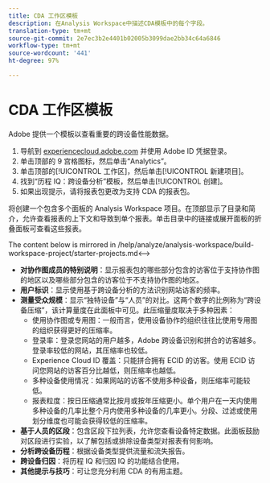 ```yaml
---
title: CDA 工作区模板
description: 在Analysis Workspace中描述CDA模板中的每个字段。
translation-type: tm+mt
source-git-commit: 2e7ec3b2e4401b02005b3099dae2bb34c64a6846
workflow-type: tm+mt
source-wordcount: '441'
ht-degree: 97%

---
```



# CDA 工作区模板

Adobe 提供一个模板以查看重要的跨设备性能数据。

1. 导航到 [experiencecloud.adobe.com](https://experiencecloud.adobe.com) 并使用 Adobe ID 凭据登录。
1. 单击顶部的 9 宫格图标，然后单击“Analytics”。
1. 单击顶部的[!UICONTROL 工作区]，然后单击[!UICONTROL 新建项目]。
1. 找到“历程 IQ：跨设备分析”模板，然后单击[!UICONTROL 创建]。
1. 如果出现提示，请将报表包更改为支持 CDA 的报表包。

将创建一个包含多个面板的 Analysis Workspace 项目。在顶部显示了目录和简介，允许查看报表的上下文和导致到单个报表。单击目录中的链接或展开面板的折叠面板可查看这些报表。

<!-->The content below is mirrored in /help/analyze/analysis-workspace/build-workspace-project/starter-projects.md<-->

* **对协作图成员的特别说明**：显示报表包的哪些部分包含的访客位于支持协作图的地区以及哪些部分包含的访客位于不支持协作图的地区。
* **用户标识**：显示使用基于跨设备分析的方法识别网站访客的频率。
* **测量受众规模**：显示“独特设备”与“人员”的对比。这两个数字的比例称为“跨设备压缩”，该计算量度在此面板中可见。此压缩量度取决于多种因素：
   * 使用协作图或专用图：一般而言，使用设备协作的组织往往比使用专用图的组织获得更好的压缩率。
   * 登录率：登录您网站的用户越多，Adobe 跨设备识别和拼合的访客越多。登录率较低的网站，其压缩率也较低。
   * Experience Cloud ID 覆盖：只能拼合拥有 ECID 的访客。使用 ECID 访问您网站的访客百分比越低，则压缩率也越低。
   * 多种设备使用情况：如果网站的访客不使用多种设备，则压缩率可能较低。
   * 报表粒度：按日压缩通常比按月或按年压缩更小。单个用户在一天内使用多种设备的几率比整个月内使用多种设备的几率更小。分段、过滤或使用划分维度也可能会获得较低的压缩率。
* **基于人员的区段**：包含区段下拉列表，允许您查看设备特定数据。此面板鼓励对区段进行实验，以了解包括或排除设备类型对报表有何影响。
* **分析跨设备历程**：根据设备类型提供流量和流失报告。
* **跨设备归因**：将历程 IQ 和归因 IQ 的功能结合使用。
* **其他提示与技巧**：可让您充分利用 CDA 的有用主题。
